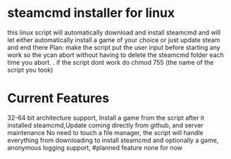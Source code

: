 # steamcmd installer for linux
this linux script will automatically download and install steamcmd and will let either automatically install a game of your choice or just update steam and end there
Plan: make the script put the user input before starting any work so the ycan abort without having to delete the steamcmd folder each time you abort.
. if the script dont work do chmod 755 (the name of the script you took)
# Current Features
32-64 bit architecture support,
Install a game from the script after it installed steamcmd,Update coming directly from github, and server maintenance 
No need to touch a file manager, the script will handle everything from downloading to install steamcmd and optionally a game,
anonymous logging support,
#planned feature
none for now
